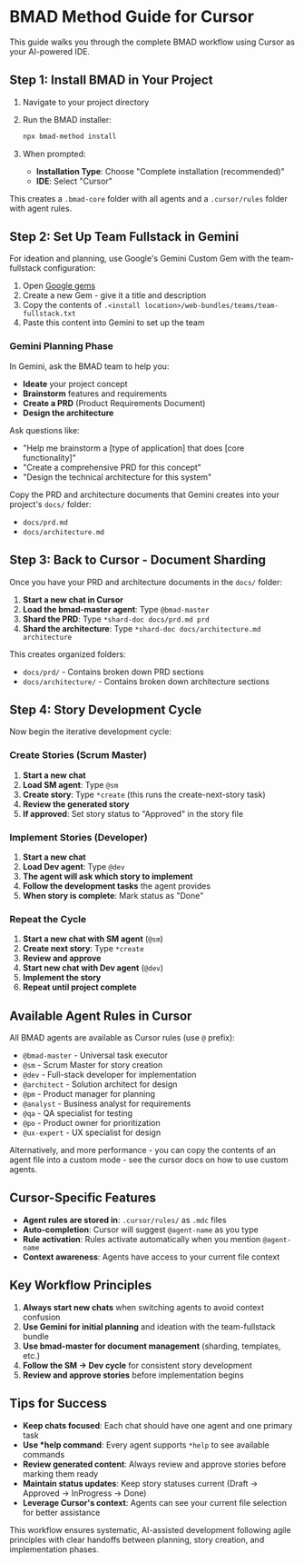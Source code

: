 # BMAD Method Guide for Cursor

This guide walks you through the complete BMAD workflow using Cursor as your AI-powered IDE.

## Step 1: Install BMAD in Your Project

1. Navigate to your project directory
2. Run the BMAD installer:

   ```bash
   npx bmad-method install
   ```

3. When prompted:
   - **Installation Type**: Choose "Complete installation (recommended)"
   - **IDE**: Select "Cursor"

This creates a `.bmad-core` folder with all agents and a `.cursor/rules` folder with agent rules.

## Step 2: Set Up Team Fullstack in Gemini

For ideation and planning, use Google's Gemini Custom Gem with the team-fullstack configuration:

1. Open [Google gems](https://gemini.google.com/gems/view)
2. Create a new Gem - give it a title and description
3. Copy the contents of `.<install location>/web-bundles/teams/team-fullstack.txt`
4. Paste this content into Gemini to set up the team

### Gemini Planning Phase

In Gemini, ask the BMAD team to help you:

- **Ideate** your project concept
- **Brainstorm** features and requirements
- **Create a PRD** (Product Requirements Document)
- **Design the architecture**

Ask questions like:

- "Help me brainstorm a [type of application] that does [core functionality]"
- "Create a comprehensive PRD for this concept"
- "Design the technical architecture for this system"

Copy the PRD and architecture documents that Gemini creates into your project's `docs/` folder:

- `docs/prd.md`
- `docs/architecture.md`

## Step 3: Back to Cursor - Document Sharding

Once you have your PRD and architecture documents in the `docs/` folder:

1. **Start a new chat in Cursor**
2. **Load the bmad-master agent**: Type `@bmad-master`
3. **Shard the PRD**: Type `*shard-doc docs/prd.md prd`
4. **Shard the architecture**: Type `*shard-doc docs/architecture.md architecture`

This creates organized folders:

- `docs/prd/` - Contains broken down PRD sections
- `docs/architecture/` - Contains broken down architecture sections

## Step 4: Story Development Cycle

Now begin the iterative development cycle:

### Create Stories (Scrum Master)

1. **Start a new chat**
2. **Load SM agent**: Type `@sm`
3. **Create story**: Type `*create` (this runs the create-next-story task)
4. **Review the generated story**
5. **If approved**: Set story status to "Approved" in the story file

### Implement Stories (Developer)

1. **Start a new chat**
2. **Load Dev agent**: Type `@dev`
3. **The agent will ask which story to implement**
4. **Follow the development tasks** the agent provides
5. **When story is complete**: Mark status as "Done"

### Repeat the Cycle

1. **Start a new chat with SM agent** (`@sm`)
2. **Create next story**: Type `*create`
3. **Review and approve**
4. **Start new chat with Dev agent** (`@dev`)
5. **Implement the story**
6. **Repeat until project complete**

## Available Agent Rules in Cursor

All BMAD agents are available as Cursor rules (use `@` prefix):

- `@bmad-master` - Universal task executor
- `@sm` - Scrum Master for story creation
- `@dev` - Full-stack developer for implementation
- `@architect` - Solution architect for design
- `@pm` - Product manager for planning
- `@analyst` - Business analyst for requirements
- `@qa` - QA specialist for testing
- `@po` - Product owner for prioritization
- `@ux-expert` - UX specialist for design

Alternatively, and more performance - you can copy the contents of an agent file into a custom mode - see the cursor docs on how to use custom agents.

## Cursor-Specific Features

- **Agent rules are stored in**: `.cursor/rules/` as `.mdc` files
- **Auto-completion**: Cursor will suggest `@agent-name` as you type
- **Rule activation**: Rules activate automatically when you mention `@agent-name`
- **Context awareness**: Agents have access to your current file context

## Key Workflow Principles

1. **Always start new chats** when switching agents to avoid context confusion
2. **Use Gemini for initial planning** and ideation with the team-fullstack bundle
3. **Use bmad-master for document management** (sharding, templates, etc.)
4. **Follow the SM → Dev cycle** for consistent story development
5. **Review and approve stories** before implementation begins

## Tips for Success

- **Keep chats focused**: Each chat should have one agent and one primary task
- **Use \*help command**: Every agent supports `*help` to see available commands
- **Review generated content**: Always review and approve stories before marking them ready
- **Maintain status updates**: Keep story statuses current (Draft → Approved → InProgress → Done)
- **Leverage Cursor's context**: Agents can see your current file selection for better assistance

This workflow ensures systematic, AI-assisted development following agile principles with clear handoffs between planning, story creation, and implementation phases.

